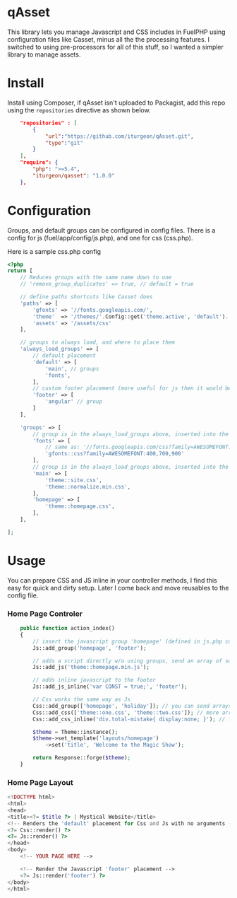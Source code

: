 qAsset
==================

This library lets you manage Javascript and CSS includes in FuelPHP using configuration files like Casset, minus all the the processing features.  I switched to using pre-processors for all of this stuff, so I wanted a simpler library to manage assets.


Install
=================

Install using Composer, if qAsset isn't uploaded to Packagist, add this repo using the `repositories` directive as shown below. 

```json
    "repositories" : [
        {
            "url":"https://github.com/iturgeon/qAsset.git",
            "type":"git"
        }
    ],
    "require": {
        "php": ">=5.4",
        "iturgeon/qasset": "1.0.0"
    },
```

Configuration
==================

Groups, and default groups can be configured in config files. There is a config for js (fuel/app/config/js.php), and one for css (css.php).

Here is a sample css.php config
```php
<?php
return [
	// Reduces groups with the same name down to one
	// 'remove_group_duplicates' => true, // default = true

	// define paths shortcuts like Casset does
	'paths' => [
		'gfonts' => '//fonts.googleapis.com/',
		'theme'  => '/themes/'.Config::get('theme.active', 'default').'/assets/css/',
		'assets' => '/assets/css'
	],

	// groups to always load, and where to place them
	'always_load_groups' => [
		// default placement
		'default' => [
			'main', // groups
			'fonts',
		],
		// custom footer placement (more useful for js then it would be css!)
		'footer' => [
			'angular' // group
		]
	],

	'groups' => [
		// group is in the always_load_groups above, inserted into the default placement
		'fonts' => [
			// same as: '//fonts.googleapis.com/css?family=AWESOMEFONT:400,700,900'
			'gfonts::css?family=AWESOMEFONT:400,700,900' 
		],
		// group is in the always_load_groups above, inserted into the default placement
		'main' => [
			'theme::site.css',
			'theme::normalize.min.css',
		],
		'homepage' => [
			'theme::homepage.css',
		],
	],

];
```

Usage
==================

You can prepare CSS and JS inline in your controller methods, I find this easy for quick and dirty setup.  Later I come back and move reusables to the config file.

### Home Page Controler

```php
	public function action_index()
	{
		// insert the javascript group 'homepage' (defined in js.php config) into the footer placement
		Js::add_group('homepage', 'footer');

		// adds a script directly w/o using groups, send an array of scripts if you want 
		Js::add_js('theme::homepage.min.js');

		// adds inline javascript to the footer
		Js::add_js_inline('var CONST = true;', 'footer');

		// Css works the same way as Js
		Css::add_group(['homepage', 'holiday']); // you can send arrays!
		Css::add_css(['theme::one.css', 'theme::two.css']); // more arrays here
		Css::add_css_inline('div.total-mistake{ display:none; }'); // for those last minute monkey patches

		$theme = Theme::instance();
		$theme->set_template('layouts/homepage')
			->set('title', 'Welcome to the Magic Show');

		return Response::forge($theme);
	}
```

### Home Page Layout

```php
<!DOCTYPE html>
<html>
<head>
<title><?= $title ?> | Mystical Website</title>
<!-- Renders the 'default' placement for Css and Js with no arguments -->
<?= Css::render() ?>
<?= Js::render() ?>
</head>
<body>
	<!-- YOUR PAGE HERE -->

	<!-- Render the Javascript 'footer' placement -->
	<?= Js::render('footer') ?>
</body>
</html>
```
